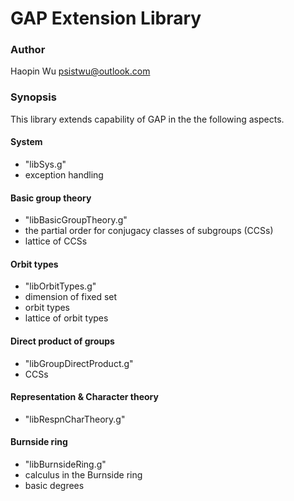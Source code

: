 # GAP Extension Library #

### Author ###
Haopin Wu <psistwu@outlook.com>

### Synopsis ###
This library extends capability of GAP in
the the following aspects.

#### System ####

* "libSys.g"
* exception handling

#### Basic group theory ####

* "libBasicGroupTheory.g"
* the partial order for conjugacy classes of subgroups (CCSs)
* lattice of CCSs

#### Orbit types ####

* "libOrbitTypes.g"
* dimension of fixed set
* orbit types
* lattice of orbit types

#### Direct product of groups ####

* "libGroupDirectProduct.g"
* CCSs

#### Representation & Character theory ####

* "libRespnCharTheory.g"

#### Burnside ring ####

* "libBurnsideRing.g"
* calculus in the Burnside ring
* basic degrees
